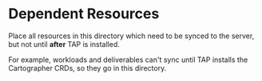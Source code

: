 # Dependent Resources

Place all resources in this directory which need to be synced to the server, but not until **after** TAP is installed.

For example, workloads and deliverables can't sync until TAP installs the Cartographer CRDs, so they go in this directory.